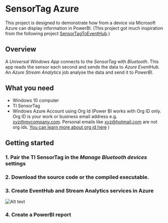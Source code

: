 # SensorTag Azure
This project is designed to demonstrate how from a device via Microsoft Azure can display information in PowerBI. (This project got much inspiration from the following project [SensorTagToEventHub]( https://github.com/Azure/azure-stream-analytics/tree/master/Samples/SensorDataAnalytics/SensorTagToEventHub).)

## Overview
A *Universal Windows App* connects to the *SensorTag* with *Bluetooth*. This app reads the sensor each second and sends the data to *Azure EventHub*. An *Azure Stream Analytics* job analyse the data and send it to *PowerBI*.

## What you need
* Windows 10 computer
* TI SensorTag
* Windows Azure Account using Org Id (Power BI works with Org ID only. Org ID is your work or business email address e.g. xyz@mycompany.com. Personal emails like xyz@hotmail.com are not org ids. [You can learn more about org id here](https://www.arin.net/resources/request/org.html) )

## Getting started

### 1. Pair the TI SensorTag in the *Manage Bluetooth devices* settings

### 2. Download the source code or the compiled executable.

### 3. Create EventHub and Stream Analytics services in Azure
![Alt text](/path/to/img.jpg)
### 4. Create a PowerBI report


